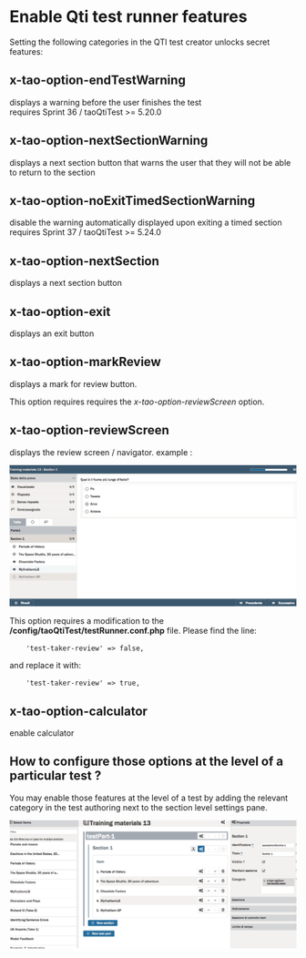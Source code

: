 <!--
author:
    - 'Christophe Noel'
created_at: '2016-04-27 11:52:02'
updated_at: '2016-10-11 10:36:23'
tags:
    - Wiki
-->

Enable Qti test runner features
===============================

Setting the following categories in the QTI test creator unlocks secret features:

x-tao-option-endTestWarning
---------------------------

displays a warning before the user finishes the test\
requires Sprint 36 / taoQtiTest \>= 5.20.0

x-tao-option-nextSectionWarning
-------------------------------

displays a next section button that warns the user that they will not be able to return to the section

x-tao-option-noExitTimedSectionWarning
--------------------------------------

disable the warning automatically displayed upon exiting a timed section\
requires Sprint 37 / taoQtiTest \>= 5.24.0

x-tao-option-nextSection
------------------------

displays a next section button

x-tao-option-exit
-----------------

displays an exit button

x-tao-option-markReview
-----------------------

displays a mark for review button.

This option requires requires the *x-tao-option-reviewScreen* option.

x-tao-option-reviewScreen
-------------------------

displays the review screen / navigator. example :<br/>

![](../resources/NavigationExample.png)

This option requires a modification to the **/config/taoQtiTest/testRunner.conf.php** file. Please find the line:

        'test-taker-review' => false,

and replace it with:

        'test-taker-review' => true,

x-tao-option-calculator
-----------------------

enable calculator

How to configure those options at the level of a particular test ?
------------------------------------------------------------------

You may enable those features at the level of a test by adding the relevant category in the test authoring next to the section level settings pane.

![](../resources/EditingCustomFeaturesusingcategories.png )


